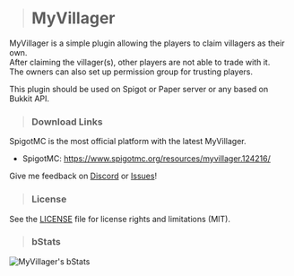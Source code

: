 > # MyVillager
MyVillager is a simple plugin allowing the players to claim villagers as their own.  
After claiming the villager(s), other players are not able to trade with it.  
The owners can also set up permission group for trusting players.  

This plugin should be used on Spigot or Paper server or any based on Bukkit API.  

> ### Download Links
SpigotMC is the most official platform with the latest MyVillager.
- SpigotMC: https://www.spigotmc.org/resources/myvillager.124216/  

Give me feedback on [Discord](https://discord.gg/UJNAGjuyhS) or [Issues](https://github.com/Ez4p1xEL/MyVillager/issues)!

> ### License
See the [LICENSE](https://github.com/Ez4p1xEL/MyVillager/blob/master/LICENSE) file for license rights and limitations (MIT).

> ### bStats
![MyVillager's bStats](https://bstats.org/signatures/bukkit/myvillager.svg)





